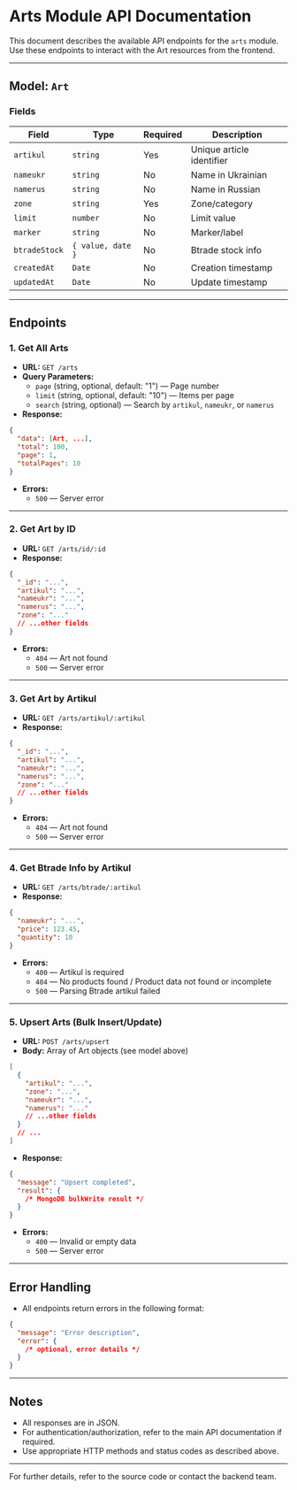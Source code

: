# Arts Module API Documentation

This document describes the available API endpoints for the `arts` module. Use these endpoints to interact with the Art resources from the frontend.

---

## Model: `Art`

### Fields

| Field         | Type              | Required | Description               |
| ------------- | ----------------- | -------- | ------------------------- |
| `artikul`     | `string`          | Yes      | Unique article identifier |
| `nameukr`     | `string`          | No       | Name in Ukrainian         |
| `namerus`     | `string`          | No       | Name in Russian           |
| `zone`        | `string`          | Yes      | Zone/category             |
| `limit`       | `number`          | No       | Limit value               |
| `marker`      | `string`          | No       | Marker/label              |
| `btradeStock` | `{ value, date }` | No       | Btrade stock info         |
| `createdAt`   | `Date`            | No       | Creation timestamp        |
| `updatedAt`   | `Date`            | No       | Update timestamp          |

---

## Endpoints

### 1. Get All Arts

- **URL:** `GET /arts`
- **Query Parameters:**
  - `page` (string, optional, default: "1") — Page number
  - `limit` (string, optional, default: "10") — Items per page
  - `search` (string, optional) — Search by `artikul`, `nameukr`, or `namerus`
- **Response:**

```json
{
  "data": [Art, ...],
  "total": 100,
  "page": 1,
  "totalPages": 10
}
```

- **Errors:**
  - `500` — Server error

---

### 2. Get Art by ID

- **URL:** `GET /arts/id/:id`
- **Response:**

```json
{
  "_id": "...",
  "artikul": "...",
  "nameukr": "...",
  "namerus": "...",
  "zone": "..."
  // ...other fields
}
```

- **Errors:**
  - `404` — Art not found
  - `500` — Server error

---

### 3. Get Art by Artikul

- **URL:** `GET /arts/artikul/:artikul`
- **Response:**

```json
{
  "_id": "...",
  "artikul": "...",
  "nameukr": "...",
  "namerus": "...",
  "zone": "..."
  // ...other fields
}
```

- **Errors:**
  - `404` — Art not found
  - `500` — Server error

---

### 4. Get Btrade Info by Artikul

- **URL:** `GET /arts/btrade/:artikul`
- **Response:**

```json
{
  "nameukr": "...",
  "price": 123.45,
  "quantity": 10
}
```

- **Errors:**
  - `400` — Artikul is required
  - `404` — No products found / Product data not found or incomplete
  - `500` — Parsing Btrade artikul failed

---

### 5. Upsert Arts (Bulk Insert/Update)

- **URL:** `POST /arts/upsert`
- **Body:** Array of Art objects (see model above)

```json
[
  {
    "artikul": "...",
    "zone": "...",
    "nameukr": "...",
    "namerus": "..."
    // ...other fields
  }
  // ...
]
```

- **Response:**

```json
{
  "message": "Upsert completed",
  "result": {
    /* MongoDB bulkWrite result */
  }
}
```

- **Errors:**
  - `400` — Invalid or empty data
  - `500` — Server error

---

## Error Handling

- All endpoints return errors in the following format:

```json
{
  "message": "Error description",
  "error": {
    /* optional, error details */
  }
}
```

---

## Notes

- All responses are in JSON.
- For authentication/authorization, refer to the main API documentation if required.
- Use appropriate HTTP methods and status codes as described above.

---

For further details, refer to the source code or contact the backend team.
